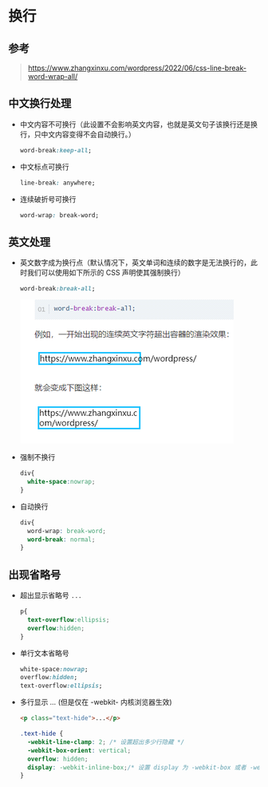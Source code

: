 # 换行

## 参考

> <https://www.zhangxinxu.com/wordpress/2022/06/css-line-break-word-wrap-all/>

## 中文换行处理

+ 中文内容不可换行（此设置不会影响英文内容，也就是英文句子该换行还是换行，只中文内容变得不会自动换行。）

  ```css
  word-break:keep-all;
  ```

+ 中文标点可换行

  ```css
  line-break: anywhere;
  ```

+ 连续破折号可换行

  ```css
  word-wrap: break-word;
  ```

## 英文处理

+ 英文数字成为换行点（默认情况下，英文单词和连续的数字是无法换行的，此时我们可以使用如下所示的 CSS 声明使其强制换行）

  ```css
  word-break:break-all;
  ```

  ![换行](./images/英文换行.jpg)

+ 强制不换行

  ```css
  div{
    white-space:nowrap;
  }
  ```

+ 自动换行

  ```css
  div{
    word-wrap: break-word;
    word-break: normal;
  }
  ```

## 出现省略号

+ 超出显示省略号 `...`

  ```css
  p{
    text-overflow:ellipsis;
    overflow:hidden;
  }
  ```

+ 单行文本省略号

  ```css
  white-space:nowrap;
  overflow:hidden;
  text-overflow:ellipsis;
  ```

+ 多行显示 *...* (但是仅在 -webkit- 内核浏览器生效)

  ```html
  <p class="text-hide">...</p>
  ```

  ```css
  .text-hide {
    -webkit-line-clamp: 2; /* 设置超出多少行隐藏 */
    -webkit-box-orient: vertical;
    overflow: hidden;
    display: -webkit-inline-box;/* 设置 display 为 -webkit-box 或者 -webkit-inline-box 时为隐藏状态 */
  }
  ```

